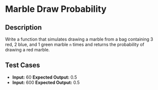 # Marble Draw Probability

## Description
Write a function that simulates drawing a marble from a bag containing 3 red, 2 blue, and 1 green marble `n` times and returns the probability of drawing a red marble.

## Test Cases
- **Input:** 60
  **Expected Output:** 0.5
- **Input:** 600
  **Expected Output:** 0.5